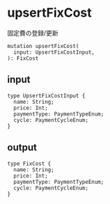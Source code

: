# upsertFixCost

固定費の登録/更新

```gql
mutation upsertFixCost(
  input: UpsertFixCostInput,
): FixCost
```

## input

```gql
type UpsertFixCostInput {
  name: String;
  price: Int;
  paymentType: PaymentTypeEnum;
  cycle: PaymentCycleEnum;
}
```

## output

```gql
type FixCost {
  name: String;
  price: Int;
  paymentType: PaymentTypeEnum;
  cycle: PaymentCycleEnum;
}
```
